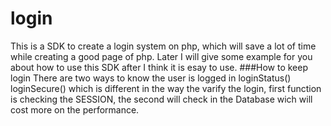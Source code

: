 # login
This is a SDK to create a  login system on php, which will save a lot of time while creating a good page of php. Later I will give some example for you about how to use this SDK after I think it is esay to use.
###How to keep login
There are two ways to know the user is logged in 
loginStatus()
loginSecure()
which is different in the way the varify the login, first function is checking the SESSION, the second will check in the Database wich will cost more on the performance.